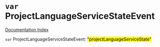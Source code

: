 # `var` ProjectLanguageServiceStateEvent

[Documentation Index](../README.md)

`var` ProjectLanguageServiceStateEvent: <mark>"projectLanguageServiceState"</mark>

